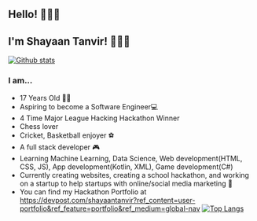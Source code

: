 ## Hello! 🙋🏽‍♂️

## I'm Shayaan Tanvir! 👨🏽‍💼 
[![Github stats](https://github-readme-stats.vercel.app/api?username=ShayaanT&theme=dracula&show_icons=true&count_private=true)](https://github.com/ShayaanT)

### I am...

- 17 Years Old 🧑🏽
- Aspiring to become a Software Engineer💻
- 4 Time Major League Hacking Hackathon Winner
- Chess lover
- Cricket, Basketball enjoyer ⚽
- A full stack developer 🎮
- Learning Machine Learning, Data Science, Web development(HTML, CSS, JS), App development(Kotlin, XML), Game development(C#)
- Currently creating websites, creating a school hackathon, and working on a startup to help startups with online/social media marketing 🏪
- You can find my Hackathon Portfolio at https://devpost.com/shayaantanvir?ref_content=user-portfolio&ref_feature=portfolio&ref_medium=global-nav
[![Top Langs](https://github-readme-stats.vercel.app/api/top-langs/?username=ShayaanT&langs_count=5&theme=dracula&layout=compact)](https://github.com/ShayaanT)
